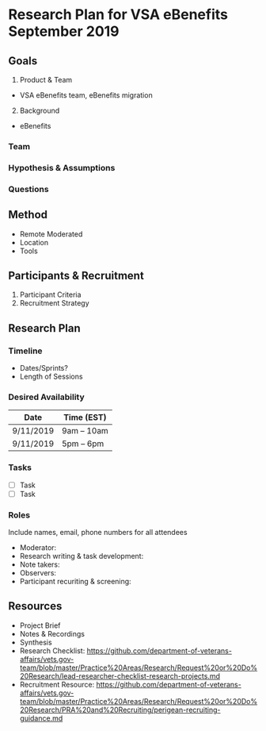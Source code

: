 # Research Plan for VSA eBenefits September 2019
## Goals
1. Product & Team 
* VSA eBenefits team, eBenefits migration
2. Background
* eBenefits 
### Team
### Hypothesis & Assumptions
### Questions
## Method
* Remote Moderated
* Location
* Tools
## Participants & Recruitment
1. Participant Criteria
2. Recruitment Strategy
## Research Plan
### Timeline
* Dates/Sprints?
* Length of Sessions
### Desired Availability
Date | Time (EST)
---- | ----
9/11/2019 | 9am – 10am
9/11/2019 | 5pm – 6pm
### Tasks
- [ ] Task
- [ ] Task
### Roles
Include names, email, phone numbers for all attendees
* Moderator:
* Research writing & task development:
* Note takers: 
* Observers:
* Participant recuriting & screening:
## Resources
* Project Brief
* Notes & Recordings
* Synthesis
* Research Checklist: https://github.com/department-of-veterans-affairs/vets.gov-team/blob/master/Practice%20Areas/Research/Request%20or%20Do%20Research/lead-researcher-checklist-research-projects.md
* Recruitment Resource: https://github.com/department-of-veterans-affairs/vets.gov-team/blob/master/Practice%20Areas/Research/Request%20or%20Do%20Research/PRA%20and%20Recruiting/perigean-recruiting-guidance.md

